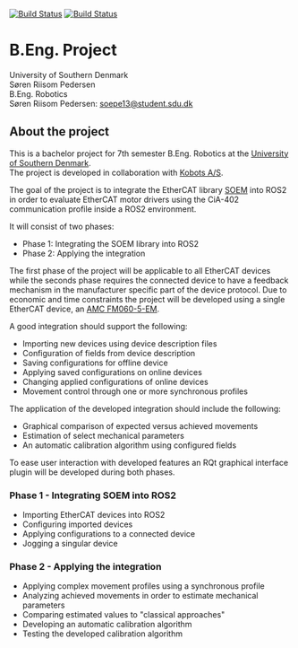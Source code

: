 [![Build Status](https://github.com/PoSRP/soepe13-be-project/actions/workflows/latex.yaml/badge.svg?branch=master)](https://github.com/PoSRP/soepe13-be-project/actions)
[![Build Status](https://github.com/PoSRP/soepe13-be-project/actions/workflows/ros2.yaml/badge.svg?branch=master)](https://github.com/PoSRP/soepe13-be-project/actions)  

# B.Eng. Project
University of Southern Denmark  
Søren Riisom Pedersen  
B.Eng. Robotics  
Søren Riisom Pedersen: soepe13@student.sdu.dk  

## About the project
This is a bachelor project for 7th semester B.Eng. Robotics at the [University of Southern Denmark](https://www.sdu.dk/en).  
The project is developed in collaboration with [Kobots A/S](https://kobots.com/en/).  

The goal of the project is to integrate the EtherCAT library [SOEM](https://openethercatsociety.github.io/) 
into ROS2 in order to evaluate EtherCAT motor drivers using the CiA-402 communication profile 
inside a ROS2 environment. 

It will consist of two phases:
  - Phase 1: Integrating the SOEM library into ROS2
  - Phase 2: Applying the integration

The first phase of the project will be applicable to all EtherCAT devices 
while the seconds phase requires the connected device to have a feedback mechanism in the 
manufacturer specific part of the device protocol. 
Due to economic and time constraints the project will be developed using a single EtherCAT device, 
an [AMC FM060-5-EM](https://www.a-m-c.com/product/fm060-5-em/).

A good integration should support the following:
  - Importing new devices using device description files
  - Configuration of fields from device description
  - Saving configurations for offline device 
  - Applying saved configurations on online devices
  - Changing applied configurations of online devices
  - Movement control through one or more synchronous profiles

The application of the developed integration should include the following:
  - Graphical comparison of expected versus achieved movements
  - Estimation of select mechanical parameters
  - An automatic calibration algorithm using configured fields

To ease user interaction with developed features an RQt graphical interface plugin will be developed during both phases. 

### Phase 1 - Integrating SOEM into ROS2
  - Importing EtherCAT devices into ROS2
  - Configuring imported devices
  - Applying configurations to a connected device
  - Jogging a singular device

### Phase 2 - Applying the integration
  - Applying complex movement profiles using a synchronous profile
  - Analyzing achieved movements in order to estimate mechanical parameters
  - Comparing estimated values to "classical approaches"
  - Developing an automatic calibration algorithm 
  - Testing the developed calibration algorithm 
